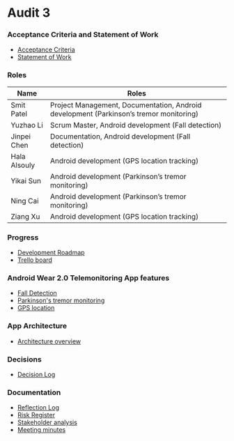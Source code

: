 # Audit 3

### Acceptance Criteria and Statement of Work
* [Acceptance Criteria](https://drive.google.com/open?id=18PR8e_Wvcu6ASWsD_LyyyWefjXW3E7Wy)
* [Statement of Work](https://drive.google.com/open?id=1qmkpxLGy7XbPFNeykDpAxav1XH-hKlEf)

### Roles
|Name|Roles|
|---|---|
|Smit Patel|Project Management, Documentation, Android development (Parkinson’s tremor monitoring)|
|Yuzhao Li|Scrum Master, Android development (Fall detection)|
|Jinpei Chen|Documentation, Android development (Fall detection)|
|Hala Alsouly|Android development (GPS location tracking)|
|Yikai Sun|Android development (Parkinson’s tremor monitoring)|
|Ning Cai|Android development (Parkinson’s tremor monitoring)|
|Ziang Xu|Android development (GPS location tracking)|

### Progress
* [Development Roadmap](https://drive.google.com/open?id=1T6WtVqKxvKTja76pd1EOpDqOvhP8A_4YoPSPdNXtWqo)
* [Trello board](https://trello.com/b/QgPn0RdV/sap-digital-aged-care)

### Android Wear 2.0 Telemonitoring App features
* [Fall Detection](https://drive.google.com/open?id=1uCqezd6Op9_BcIkDDx78CHnby9en9uyaOt0ThNnUSTc)
* [Parkinson's tremor monitoring](https://drive.google.com/open?id=1UVKL3cOHz2bIedWh0y2Iww6C2Y7X3mVFFbCjKFUjRBU)
* [GPS location](https://drive.google.com/open?id=1dx4ZgbrnQMIsemzoA0VGNuMrQaK4yl-sSmd26wOBvZc)

### App Architecture
* [Architecture overview](https://drive.google.com/open?id=1Fp16HSDnKQzzcrNn2N5YnzRssOPQ4rwttXMwr7gIfZk)

### Decisions
* [Decision Log](https://drive.google.com/open?id=1GgakHMr-wJEKVvv7Iuci2-5fsUiThBuixRfl0rfiJfA)

### Documentation
* [Reflection Log](https://docs.google.com/document/d/1j1h9c6pXkXuTFpsIDvjsrufsBy64tPYLQJGPI9L_ZfI/edit?usp=sharing)
* [Risk Register](https://drive.google.com/open?id=1bk8ooR6tqfAQXfUt8OAQKlaZAj1Er4ufeNuLKyR5vz0)
* [Stakeholder analysis](https://drive.google.com/open?id=1xcZRBAM8WKJzAdR3uYg2QqyHmTnkFkIPEhA69GL9Yo0)
* [Meeting minutes](https://drive.google.com/open?id=11evwQQox0HokLOHvzK9xxJHQXPrv0oF9)
